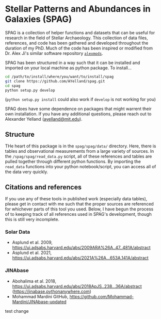 # Stellar Patterns and Abundances in Galaxies (SPAG)
SPAG is a collection of helper functions and datasets that can be useful for research in the field of Stellar Archaeology. This collection of data files, references, and code has been gathered and developed throughout the duration of my PhD. Much of the code has been inspired or modified from Dr. Alex Ji's similar software repository [`alexmods`](https://github.com/alexji/alexmods).

SPAG has been structured in a way such that it can be installed and imported on your local machine as python package. To install...

```zsh
cd /path/to/install/where/you/want/to/install/spag
git clone https://github.com/AYelland/spag.git
cd spag
python setup.py develop
```
(`python setup.py install` could also work if `develop` is not working for you)

SPAG does have some dependence on packages that might warrent their own installation. If you have any additional questions, please reach out to Alexander Yelland (ayelland@mit.edu).

## Structure

THe heart of this package is in the `spag/spag/data/` directory. Here, there is tables and observational measurements from a large variety of sources. In the `/spag/spag/read_data.py` script, all of these references and tables are pulled together through different python functions. By importing the `read_data` functions into your python notebook/script, you can access all of the data very quickly.

## Citations and references

If you use any of these tools in published work (especially data tables), please get in contact with me such that the proper sources are referenced for whichever parts of this tool you used. Below, I have begun the process of to keeping track of all references used in SPAG's development, though this is still very incomplete.

### Solar Data
- Asplund et al. 2009, https://ui.adsabs.harvard.edu/abs/2009ARA%26A..47..481A/abstract
- Asplund et al. 2021, https://ui.adsabs.harvard.edu/abs/2021A%26A...653A.141A/abstract

### JINAbase
- Abohalima et al. 2018, https://ui.adsabs.harvard.edu/abs/2018ApJS..238...36A/abstract (https://jinabase.pythonanywhere.com)
- Mohammad Mardini GitHub, https://github.com/Mohammad-Mardini/JINAbase-updated

test change
